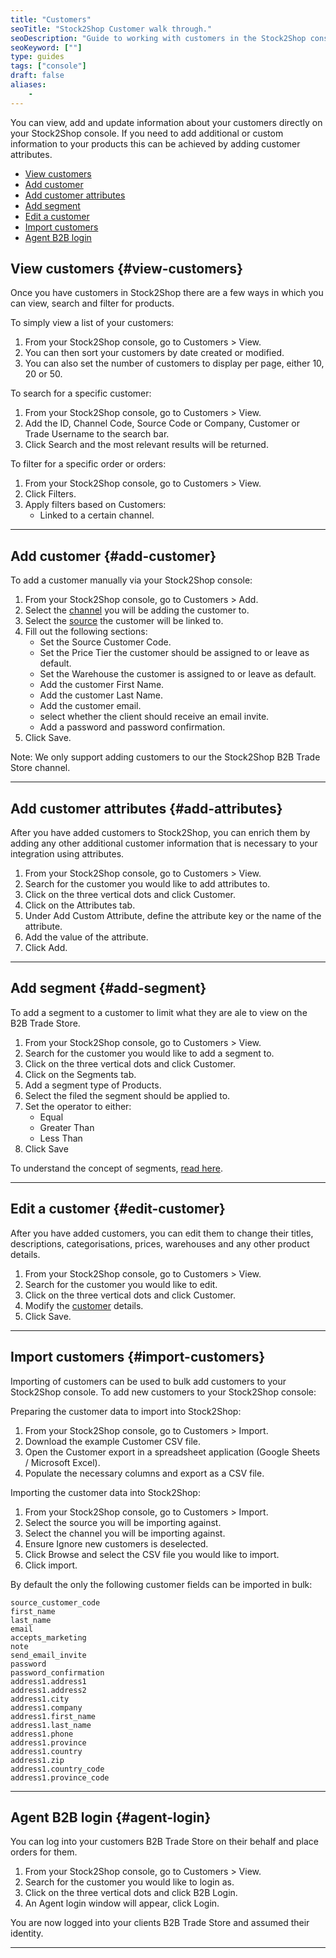 ```yaml
---
title: "Customers"
seoTitle: "Stock2Shop Customer walk through."
seoDescription: "Guide to working with customers in the Stock2Shop console."
seoKeyword: [""]
type: guides
tags: ["console"]
draft: false
aliases:
    - 
---
```


You can view, add and update information about your customers directly on your Stock2Shop console. 
If you need to add additional or custom information to your products this can be achieved by adding customer attributes.

- [View customers](#view-customers)
- [Add customer](add-customer)
- [Add customer attributes](#add-attributes) 
- [Add segment](#add-segment)
- [Edit a customer](#edit-customer)
- [Import customers](#import-customers)
- [Agent B2B login](#agent-login)

## View customers {#view-customers}
Once you have customers in Stock2Shop there are a few ways in which you can view, search and filter for products.

To simply view a list of your customers:

1. From your Stock2Shop console, go to Customers > View.
2. You can then sort your customers by date created or modified.
3. You can also set the number of customers to display per page, either 10, 20 or 50.

To search for a specific customer:

1. From your Stock2Shop console, go to Customers > View.
2. Add the ID, Channel Code, Source Code or Company, Customer or Trade Username to the search bar.
3. Click Search and the most relevant results will be returned.

To filter for a specific order or orders:

1. From your Stock2Shop console, go to Customers > View.
2. Click Filters.
3. Apply filters based on Customers:
    - Linked to a certain channel.
    
---

## Add customer {#add-customer}
To add a customer manually via your Stock2Shop console:

1. From your Stock2Shop console, go to Customers > Add.
2. Select the [channel](/help/guides/channel "What are sales channels in Stock2Shop") you will be adding the customer to.
3. Select the [source](/help/guides/source "What is a source in Stock2Shop") the customer will be linked to.
4. Fill out the following sections:
    - Set the Source Customer Code.
    - Set the Price Tier the customer should be assigned to or leave as default.
    - Set the Warehouse the customer is assigned to or leave as default.
    - Add the customer First Name.
    - Add the customer Last Name.
    - Add the customer email.
    - select whether the client should receive an email invite.
    - Add a password and password confirmation.
5. Click Save.

Note: We only support adding customers to our the Stock2Shop B2B Trade Store channel.

---

## Add customer attributes {#add-attributes}
After you have added customers to Stock2Shop, you can enrich them by adding any other additional customer information that is necessary to your integration using attributes. 

1. From your Stock2Shop console, go to Customers > View.
2. Search for the customer you would like to add attributes to.
3. Click on the three vertical dots and click Customer.
4. Click on the Attributes tab.
5. Under Add Custom Attribute, define the attribute key or the name of the attribute.
6. Add the value of the attribute.
7. Click Add.

---

## Add segment {#add-segment}
To add a segment to a customer to limit what they are ale to view on the B2B Trade Store.

1. From your Stock2Shop console, go to Customers > View.
2. Search for the customer you would like to add a segment to.
3. Click on the three vertical dots and click Customer.
4. Click on the Segments tab.
5. Add a segment type of Products.
6. Select the filed the segment should be applied to.
7. Set the operator to either:
    - Equal
    - Greater Than
    - Less Than
8. Click Save

To understand the concept of segments, [read here](/help/guides/segments "What are segments and how to use them?").

---

## Edit a customer {#edit-customer}
After you have added customers, you can edit them to change their titles, descriptions, categorisations, prices, warehouses and any other product details.

1. From your Stock2Shop console, go to Customers > View.
2. Search for the customer you would like to edit.
3. Click on the three vertical dots and click Customer.
4. Modify the [customer](/help/guides/customer/ "Understanding customers in Stock2Shop") details.
5. Click Save.


---

## Import customers {#import-customers}
Importing of customers can be used to bulk add customers to your Stock2Shop console. To add new customers to your Stock2Shop console:

Preparing the customer data to import into Stock2Shop:

1. From your Stock2Shop console, go to Customers > Import.
2. Download the example Customer CSV file.
3. Open the Customer export in a spreadsheet application (Google Sheets / Microsoft Excel).
4. Populate the necessary columns and export as a CSV file.


Importing the customer data into Stock2Shop:
1. From your Stock2Shop console, go to Customers > Import.
2. Select the source you will be importing against.
3. Select the channel you will be importing against.
4. Ensure Ignore new customers is deselected.
5. Click Browse and select the CSV file you would like to import.
6. Click import.

By default the only the following customer fields can be imported in bulk:

```
source_customer_code
first_name
last_name
email
accepts_marketing
note
send_email_invite
password
password_confirmation
address1.address1
address1.address2
address1.city
address1.company
address1.first_name
address1.last_name
address1.phone
address1.province
address1.country
address1.zip
address1.country_code
address1.province_code
```

---

## Agent B2B login {#agent-login}
You can log into your customers B2B Trade Store on their behalf and place orders for them.

1. From your Stock2Shop console, go to Customers > View.
2. Search for the customer you would like to login as.
3. Click on the three vertical dots and click B2B Login.
4. An Agent login window will appear, click Login.

You are now logged into your clients B2B Trade Store and assumed their identity.

---
